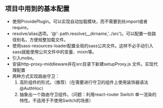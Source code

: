 ## 项目中用到的基本配置
* 使用ProvidePlugin。可以实现自动加载模块，而不需要到处import或者require。
* resolve/alias选项。'@': path.resolve(__dirname,'../src')。可以配置一些路径别名，方便规整加载文件。
* 使用sass-resources-loader配置全局的sass公共文件。这样不必手动引入sass就能使用公共文件中的变量、mixin等。
* 引入mobx。
* 安装http-proxy-middleware并在src目录下新建setupProxy.js 文件。实现代理配置
* 两种方式实现路由守卫：
    1. 高阶组件的形式。（推荐）（在需要进行守卫的组件上使用装饰器语法@AuthHoc）
    2. 抽象出一个路由守卫组件。（问题：利用react-router Switch 单一渲染的特性。不适用于不使用Switch的场景）